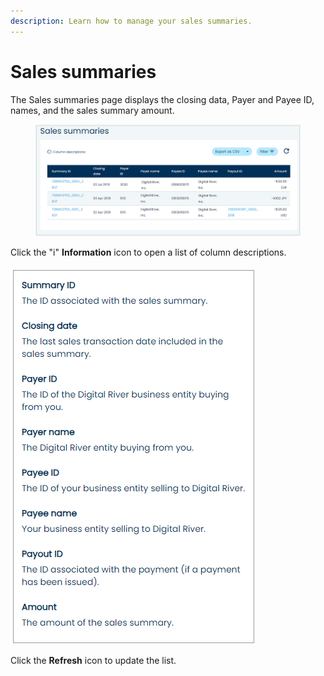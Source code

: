 ```yaml
---
description: Learn how to manage your sales summaries.
---
```


# Sales summaries

The Sales summaries page displays the closing data, Payer and Payee ID, names, and the sales summary amount.

<figure><img src="../../../../.gitbook/assets/1 sales summaries.png" alt=""><figcaption></figcaption></figure>

Click the "i" **Information** icon to open a list of column descriptions.\
\
![](<../../../../.gitbook/assets/2 sales summaries column descriptions.png>)

Click the **Refresh** icon to update the list.

